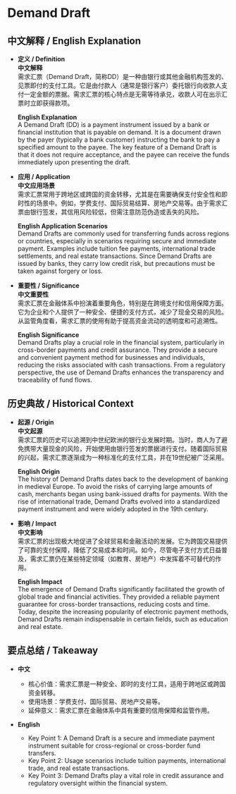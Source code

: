 # Demand Draft

## 中文解释 / English Explanation

* **定义 / Definition**  
  **中文解释**  
  需求汇票（Demand Draft，简称DD）是一种由银行或其他金融机构签发的、见票即付的支付工具。它是由付款人（通常是银行客户）委托银行向收款人支付一定金额的票据。需求汇票的核心特点是无需等待承兑，收款人可在出示汇票时立即获得款项。  

  **English Explanation**  
  A Demand Draft (DD) is a payment instrument issued by a bank or financial institution that is payable on demand. It is a document drawn by the payer (typically a bank customer) instructing the bank to pay a specified amount to the payee. The key feature of a Demand Draft is that it does not require acceptance, and the payee can receive the funds immediately upon presenting the draft.

* **应用 / Application**  
  **中文应用场景**  
  需求汇票常用于跨地区或跨国的资金转移，尤其是在需要确保支付安全性和即时性的场景中。例如，学费支付、国际贸易结算、房地产交易等。由于需求汇票由银行签发，其信用风险较低，但需注意防范伪造或丢失的风险。  

  **English Application Scenarios**  
  Demand Drafts are commonly used for transferring funds across regions or countries, especially in scenarios requiring secure and immediate payment. Examples include tuition fee payments, international trade settlements, and real estate transactions. Since Demand Drafts are issued by banks, they carry low credit risk, but precautions must be taken against forgery or loss.

* **重要性 / Significance**  
  **中文重要性**  
  需求汇票在金融体系中扮演着重要角色，特别是在跨境支付和信用保障方面。它为企业和个人提供了一种安全、便捷的支付方式，减少了现金交易的风险。从监管角度看，需求汇票的使用有助于提高资金流动的透明度和可追溯性。  

  **English Significance**  
  Demand Drafts play a crucial role in the financial system, particularly in cross-border payments and credit assurance. They provide a secure and convenient payment method for businesses and individuals, reducing the risks associated with cash transactions. From a regulatory perspective, the use of Demand Drafts enhances the transparency and traceability of fund flows.

## 历史典故 / Historical Context

* **起源 / Origin**  
  **中文起源**  
  需求汇票的历史可以追溯到中世纪欧洲的银行业发展时期。当时，商人为了避免携带大量现金的风险，开始使用由银行签发的票据进行支付。随着国际贸易的兴起，需求汇票逐渐成为一种标准化的支付工具，并在19世纪被广泛采用。  

  **English Origin**  
  The history of Demand Drafts dates back to the development of banking in medieval Europe. To avoid the risks of carrying large amounts of cash, merchants began using bank-issued drafts for payments. With the rise of international trade, Demand Drafts evolved into a standardized payment instrument and were widely adopted in the 19th century.

* **影响 / Impact**  
  **中文影响**  
  需求汇票的出现极大地促进了全球贸易和金融活动的发展。它为跨国交易提供了可靠的支付保障，降低了交易成本和时间。如今，尽管电子支付方式日益普及，需求汇票仍在某些特定领域（如教育、房地产）中发挥着不可替代的作用。  

  **English Impact**  
  The emergence of Demand Drafts significantly facilitated the growth of global trade and financial activities. They provided a reliable payment guarantee for cross-border transactions, reducing costs and time. Today, despite the increasing popularity of electronic payment methods, Demand Drafts remain indispensable in certain fields, such as education and real estate.

## 要点总结 / Takeaway

* **中文**  
  - 核心价值：需求汇票是一种安全、即时的支付工具，适用于跨地区或跨国资金转移。  
  - 使用场景：学费支付、国际贸易、房地产交易等。  
  - 延伸意义：需求汇票在金融体系中具有重要的信用保障和监管作用。  

* **English**  
  - Key Point 1: A Demand Draft is a secure and immediate payment instrument suitable for cross-regional or cross-border fund transfers.  
  - Key Point 2: Usage scenarios include tuition payments, international trade, and real estate transactions.  
  - Key Point 3: Demand Drafts play a vital role in credit assurance and regulatory oversight within the financial system.